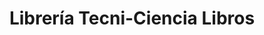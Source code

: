 ---
title: "Librería Tecni-Ciencia Libros"
url: /caracas/libreria-tecni-ciencia-libros/
shop: libros
---